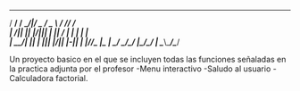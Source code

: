 
 ____  _  _      ____  ____    _____ ____  ____ 
/  __\/ \/ \__/|/  _ \/  _ \  /  __// ___\/ ___\
|  \/|| || |\/||| | \|| / \|  | |  _|    \|    \
|  __/| || |  ||| |_/|| |-||  | |_//\___ |\___ |
\_/   \_/\_/  \|\____/\_/ \|  \____\\____/\____/
                                                

Un proyecto basico en el que se incluyen todas las funciones señaladas en la practica adjunta por el profesor
-Menu interactivo
-Saludo al usuario
-Calculadora factorial.
